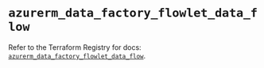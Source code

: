# `azurerm_data_factory_flowlet_data_flow`

Refer to the Terraform Registry for docs: [`azurerm_data_factory_flowlet_data_flow`](https://registry.terraform.io/providers/hashicorp/azurerm/4.1.0/docs/resources/data_factory_flowlet_data_flow).
